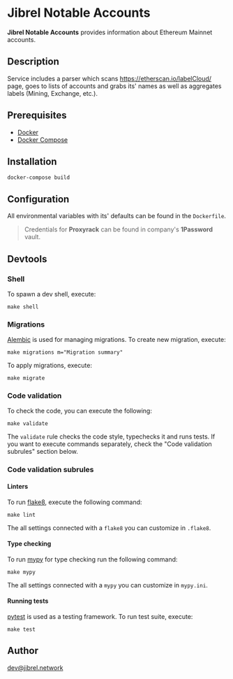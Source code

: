 # Jibrel Notable Accounts

**Jibrel Notable Accounts** provides information about Ethereum Mainnet
accounts.


## Description

Service includes a parser which scans https://etherscan.io/labelCloud/ page,
goes to lists of accounts and grabs its' names as well as aggregates labels
(Mining, Exchange, etc.).


## Prerequisites
* [Docker](https://docs.docker.com/install/)
* [Docker Compose](https://docs.docker.com/compose/install/)


## Installation
```
docker-compose build
```


## Configuration
All environmental variables with its' defaults can be found in the `Dockerfile`.

> Credentials for **Proxyrack** can be found in company's **1Password** vault.


## Devtools

### Shell

To spawn a dev shell, execute:
```
make shell
```

### Migrations

[Alembic](https://alembic.sqlalchemy.org/) is used for managing migrations. To
create new migration, execute:
```
make migrations m="Migration summary"
```

To apply migrations, execute:
```
make migrate
```

### Code validation
To check the code, you can execute the following:
```
make validate
```

The `validate` rule checks the code style, typechecks it and runs tests. If you
want to execute commands separately, check the "Code validation subrules"
section below.

### Code validation subrules

#### Linters
To run [flake8](http://flake8.pycqa.org/en/latest/), execute the following
command:
```
make lint
```

The all settings connected with a `flake8` you can customize in `.flake8`.

#### Type checking
To run [mypy](http://mypy.readthedocs.org/en/stable/) for type checking run the
following command:
```
make mypy 
```

The all settings connected with a `mypy` you can customize in `mypy.ini`.

#### Running tests
[pytest](https://pytest.org) is used as a testing framework. To run test suite,
execute: 
```
make test
```


## Author

dev@jibrel.network
